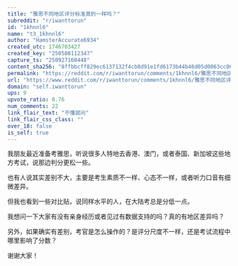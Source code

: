 ```yaml
---
title: "雅思不同地区评分标准真的一样吗？"
subreddit: "r/iwanttorun"
id: "1khnnl6"
name: "t3_1khnnl6"
author: "HamsterAccurate6934"
created_utc: 1746703427
created_key: "250508112347"
capture_ts: "250927160448"
content_sha256: "8ffbbcff829ec6137132f4cb0d91e1fd6173b44b46d05d0063cc06fe03292296"
permalink: "https://reddit.com/r/iwanttorun/comments/1khnnl6/雅思不同地区评分标准真的一样吗/"
url: "https://www.reddit.com/r/iwanttorun/comments/1khnnl6/雅思不同地区评分标准真的一样吗/"
domain: "self.iwanttorun"
ups: 9
upvote_ratio: 0.76
num_comments: 22
link_flair_text: "不懂就问"
link_flair_css_class: ""
over_18: false
is_self: true
---
```


我朋友最近准备考雅思，听说很多人特地去香港、澳门，或者泰国、新加坡这些地方考试，说那边判分更松一些。

也有人说其实差别不大，主要是考生素质不一样、心态不一样，或者听力口音有细微差异。

但我也看到一些对比贴，说同样水平的人，在大陆考总是分低一点。

我想问一下大家有没有亲身经历或者见过有数据支持的吗？真的有地区差异吗？

另外，如果确实有差别，考官是怎么操作的？是评分尺度不一样，还是考试流程中哪里影响了分数？

谢谢大家！

